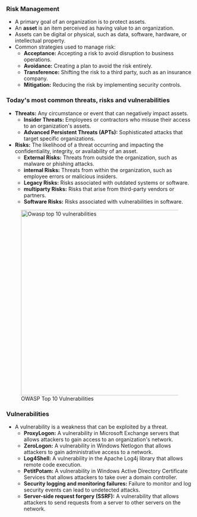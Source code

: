 ### Risk Management
- A primary goal of an organization is to protect assets. 
- An **asset** is an item perceived as having value to an organization.
- Assets can be digital or physical, such as data, software, hardware, or intellectual property.
- Common strategies used to manage risk:
  - **Acceptance:** Accepting a risk to avoid disruption to business operations.
  - **Avoidance:** Creating a plan to avoid the risk entirely.
  - **Transference:** Shifting the risk to a third party, such as an insurance company.
  - **Mitigation:** Reducing the risk by implementing security controls.

### Today's most common threats, risks and vulnerabilities
- **Threats:** Any circumstance or event that can negatively impact assets.
  - **Insider Threats:** Employees or contractors who misuse their access to an organization's assets.
  - **Advanced Persistent Threats (APTs):** Sophisticated attacks that target specific organizations.
- **Risks:** The likelihood of a threat occurring and impacting the confidentiality, integrity, or availability of an asset.
  - **External Risks:** Threats from outside the organization, such as malware or phishing attacks.
  - **internal Risks:** Threats from within the organization, such as employee errors or malicious insiders.
  - **Legacy Risks:** Risks associated with outdated systems or software.
  - **multiparty Risks:** Risks that arise from third-party vendors or partners.
  - **Software Risks:** Risks associated with vulnerabilities in software.
<figure>
    <img src="https://d3c33hcgiwev3.cloudfront.net/imageAssetProxy.v1/szc-NuF5QlGxA_zoi9LvEg_f089df6d2f2b4fd0bf7ebd806ed63cf1_S33G012.png?expiry=1720310400000&hmac=ld6SUu2cAFpAJ05JZD4aIlS0Ep_BaoPksk8O9mLOk1Y" alt="Owasp top 10 vulnerabilities" width="500"/>
    <figcaption>OWASP Top 10 Vulnerabilities</figcaption>
</figure>

### Vulnerabilities
- A vulnerability is a weakness that can be exploited by a threat.
  - **ProxyLogon:** A vulnerability in Microsoft Exchange servers that allows attackers to gain access to an organization's network.
  - **ZeroLogon:** A vulnerability in Windows Netlogon that allows attackers to gain administrative access to a network.
  - **Log4Shell:** A vulnerability in the Apache Log4j library that allows remote code execution.
  - **PetitPotam:** A vulnerability in Windows Active Directory Certificate Services that allows attackers to take over a domain controller.
  - **Security logging and monitoring failures:** Failure to monitor and log security events can lead to undetected attacks.
  - **Server-side request forgery (SSRF):** A vulnerability that allows attackers to send requests from a server to other servers on the network.
